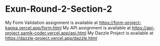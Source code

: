 # Exun-Round-2-Section-2

My Form Validation assignment is available at https://form-project-kappa.vercel.app/form.html
My API assignment is available at https://api-project.samik-coder.vercel.app/api.html
My Dazzle Project is available at https://dazzle-project.vercel.app/dazzle.html
